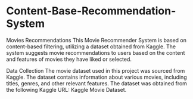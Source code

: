 # Content-Base-Recommendation-System
Movies Recommendations
This Movie Recommender System is based on content-based filtering, utilizing a dataset obtained from Kaggle. The system suggests movie recommendations to users based on the content and features of movies they have liked or selected.

Data Collection
The movie dataset used in this project was sourced from Kaggle. The dataset contains information about various movies, including titles, genres, and other relevant features. The dataset was obtained from the following Kaggle URL: Kaggle Movie Dataset.
